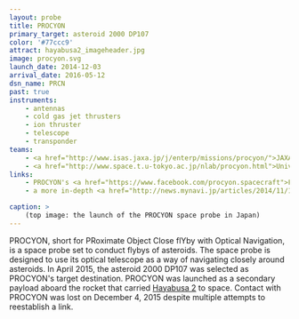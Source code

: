 ```yaml
---
layout: probe
title: PROCYON
primary_target: asteroid 2000 DP107
color: '#77ccc9'
attract: hayabusa2_imageheader.jpg
image: procyon.svg
launch_date: 2014-12-03
arrival_date: 2016-05-12
dsn_name: PRCN
past: true
instruments:
    - antennas
    - cold gas jet thrusters
    - ion thruster
    - telescope
    - transponder
teams:
    - <a href="http://www.isas.jaxa.jp/j/enterp/missions/procyon/">JAXA / ISAS</a>
    - <a href="http://www.space.t.u-tokyo.ac.jp/nlab/procyon.html">University of Tokyo</a>
links:
    - PROCYON's <a href="https://www.facebook.com/procyon.spacecraft">Facebook</a> page
    - a more in-depth <a href="http://news.mynavi.jp/articles/2014/11/13/procyon/">introduction</a> to PROCYON

caption: >
    (top image: the launch of the PROCYON space probe in Japan)
---
```

PROCYON, short for PRoximate Object Close flYby with Optical Navigation, is a space probe set to conduct flybys of asteroids. The space probe is designed to use its optical telescope as a way of navigating closely around asteroids. In April 2015, the asteroid 2000 DP107 was selected as PROCYON's target destination. PROCYON was launched as a secondary payload aboard the rocket that carried <a href="/hayabusa2/">Hayabusa 2</a> to space. Contact with PROCYON was lost on December 4, 2015 despite multiple attempts to reestablish a link.



